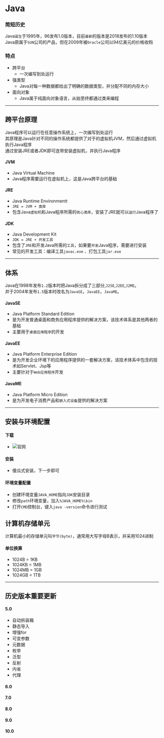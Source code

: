 # Java

### 简短历史
Java`诞生`于1995年，96发布1.0版本，目前`最新`的版本是2018发布的1.10版本<br/>
Java原属于`SUN`公司的产品，但在2009年被`Oracle`公司以94亿美元的价格收购

### 特点
- 跨平台
    + 一次编写到处运行
- 强类型
    + Java对每一种数据都给出了明确的数据类型，并分配不同的内存大小
- 面向对象
    + Java属于纯面向对象语言，从始至终都通过类来编程

---

## 跨平台原理
Java程序可以运行在任意操作系统上，一次编写到处运行<br/>
其原理是Java针对不同的操作系统都提供了对于的虚拟机JVM，然后通过虚拟机执行Java程序<br/>
通过安装JRE或者JDK即可连带安装虚拟机，并执行Java程序

#### JVM
- Java Virtual Machine 
- Java程序需要运行在虚拟机上，这是Java跨平台的基础

#### JRE
- Java Runtime Environmentt
- `JRE = JVM + 类库`
- 包含Java`虚拟机`和Java程序所需的`核心类库`，安装了JRE就可以`运行`Java程序了

#### JDK
- Java Development Kit
- `JDK = JRE + 开发工具`
- 包含了`JRE`和开发Java所需的`工具`，如果要`开发`Java程序，需要进行安装
- 常见的开发工具：编译工具`javac.exe` 、打包工具`jar.exe`

---

## 体系
Java在1998年发布`1.2`版本时把Java拆分成了三部分,`J2SE`,`J2EE`,`J2ME`。<br/>
并于2004年发布`1.5`版本时改名为`JavaSE`，`JavaEE`，`JavaME`。

#### JavaSE
- Java Platform Standard Edition
- 是为开发普通桌面和商务应用程序提供的解决方案，该技术体系是其他两者的基础
- 主要用于`桌面应用程序`的开发

#### JavaEE
- Java Platform Enterprise Edition
- 是为开发企业环境下的应用程序提供的一套解决方案，该技术体系中包含的技术如Servlet、Jsp等
- 主要针对于`Web应用程序`开发

#### JavaME
- Java Platform Micro Edition
- 是为开发电子消费产品和`嵌入式设备`提供的解决方案

---

## 安装与环境配置

#### 下载
- ![官网](http://www.oracle.com)

#### 安装
- 傻瓜式安装，下一步即可

#### 环境变量配置
- 创建环境变量`JAVA_HOME`指向`JDK`安装目录
- 修改`path`环境变量，加入`%JAVA_HOME%\bin`
- 打开`CMD`控制台，键入`java -version`命令进行测试

## 计算机存储单元
计算机最小的存储单元叫`字节(byte)`，通常用大写字母B表示，并采用1024进制

#### 单位换算
- 1024B = 1KB
- 1024KB = 1MB
- 1024MB = 1GB
- 1024GB = 1TB

---

## 历史版本重要更新

#### 5.0
- 自动拆装箱
- 静态导入
- 增强for
- 可变参数
- 元数据
- 枚举
- 泛型
- 反射
- 内省
- 代理

#### 6.0

#### 7.0

#### 8.0

#### 9.0

#### 10.0
